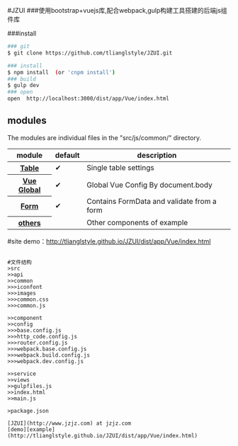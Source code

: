 #JZUI
###使用bootstrap+vuejs库,配合webpack,gulp构建工具搭建的后端js组件库

###install
``` bash
### git
$ git clone https://github.com/tlianglstyle/JZUI.git

### install 
$ npm install  (or 'cnpm install')
### build
$ gulp dev
### open
open  http://localhost:3000/dist/app/Vue/index.html

```
## modules

The modules are individual files in the "src/js/common/" directory.

<table>
<thead><tr>
  <th>module</th> <th>default</th> <th>description</th>
</tr></thead>
<tbody>
  <tr>
    <th><a href="dist/app/Table/Table.html">Table</a></th>
    <td>✔</td>
    <td>Single table settings</td>
  </tr>
  <tr>
    <th><a href="dist/app/Vue/index.html">Vue Global</a></th>
    <td>✔</td>
    <td>Global Vue Config By document.body</td>
  </tr>
  <tr>
    <th><a href="dist/app/Vue/index.html">Form</a></th>
    <td>✔</td>
    <td>Contains FormData and validate from a form</td>
  </tr>
  <tr>
    <th><a href="dist/app/Vue/index.html">others</a></th>
    <td></td>
    <td>Other components of example</td>
  </tr>
</tbody>
</table>

#site
demo：<http://tlianglstyle.github.io/JZUI/dist/app/Vue/index.html>


```

#文件结构
>src 
>>api  
>>common  
>>>iconfont  
>>>images  
>>>common.css  
>>>common.js  

>>component  
>>config  
>>>base.config.js  
>>>http_code.config.js  
>>>router.config.js 
>>>webpack.base.config.js  
>>>webpack.build.config.js  
>>>webpack.dev.config.js  

>>service  
>>views  
>>gulpfiles.js  
>>index.html  
>>main.js  

>package.json  

[JZUI](http://www.jzjz.com) at jzjz.com
[demo][example](http://tlianglstyle.github.io/JZUI/dist/app/Vue/index.html) 
